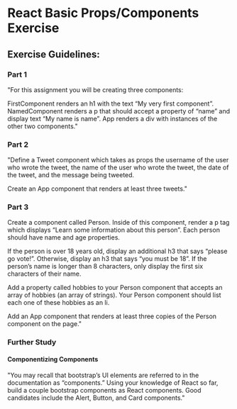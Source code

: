 # React Basic Props/Components Exercise

## Exercise Guidelines:

### Part 1

"For this assignment you will be creating three components:

FirstComponent
renders an h1 with the text “My very first component”.
NamedComponent
renders a p that should accept a property of “name” and display text “My name is name”.
App
renders a div with instances of the other two components."

### Part 2

"Define a Tweet component which takes as props the username of the user who wrote the tweet, the name of the user who wrote the tweet, the date of the tweet, and the message being tweeted.

Create an App component that renders at least three tweets."

### Part 3

Create a component called Person. Inside of this component, render a p tag which displays “Learn some information about this person”. Each person should have name and age properties.

If the person is over 18 years old, display an additional h3 that says “please go vote!”. Otherwise, display an h3 that says “you must be 18”. If the person’s name is longer than 8 characters, only display the first six characters of their name.

Add a property called hobbies to your Person component that accepts an array of hobbies (an array of strings). Your Person component should list each one of these hobbies as an li.

Add an App component that renders at least three copies of the Person component on the page."

### Further Study

#### Componentizing Components

"You may recall that bootstrap’s UI elements are referred to in the documentation as “components.” Using your knowledge of React so far, build a couple bootstrap components as React components. Good candidates include the Alert, Button, and Card components."
